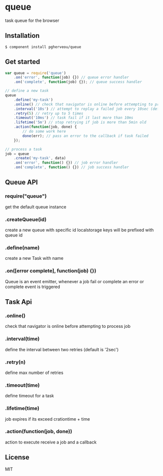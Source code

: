 
# queue

  task queue for the browser

## Installation

    $ component install pgherveou/queue


## Get started

```js
var queue = require('queue')
	.on('error', function(job) {}) // queue error handler
	.on('complete', function(job) {}); // queue success handler

// define a new task
queue
	.define('my-task')
	.online() // check that navigator is online before attempting to process job
	.interval('10s') // attempt to replay a failed job every 10sec (default is 2sec)
	.retry(5) // retry up to 5 times
	.timeout('10ms') // task fail if it last more than 10ms
	.lifetime('5m') // stop retrying if job is more than 5min old
	.action(function(job, done) {
		// do some work here
		done(err); // pass an error to the callback if task failed
	});

// process a task
job = queue
	.create('my-task', data)
	.on('error', function() {}) // job error handler
	.on('complete', function() {}) // job success handler


```

## Queue API

### require("queue")

get the default queue instance

### .createQueue(id)

create a new queue with specific id
localstorage keys will be prefixed with queue id

### .define(name)

create a new Task with name

### .on([error complete], function(job) {})

Queue is an event emitter, whenever a job fail or complete
an error or complete event is triggered

## Task Api

### .online()

check that navigator is online before attempting to process job

### .interval(time)

define the interval between two retries (default is '2sec')

### .retry(n)

define max number of retries

### .timeout(time)

define timeout for a task

### .lifetime(time)

job expires if its exceed crationtime + time

### .action(function(job, done))

action to execute receive a job and a callback

## License

  MIT
